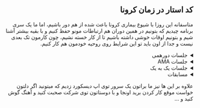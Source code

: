 <div dir="rtl" align='right'>


## کد استار در زمان کرونا

متاسفانه این روزا با شیوع بیماری کرونا باعث شده از هم دور باشیم، اما ما یک سری برنامه چیدیم که بتونیم در همین دوران هم ارتباطات مونو حفظ کنیم و با بقیه بیشتر آشنا شیم و بتونیم اوقات خوشی داشته باشیم تا از کار خسته نشیم، چون کارمون تک بعدی نیست و جدا از اون باید تو این شرایط روی روحیه خودمون هم کار کنیم.
  
<details>
  <summary>جلسات دورهمی </summary>
  
  <div  dir="rtl" align='right'>
  <br>

این جلسات رو ما برای این گذاشتیم که بیشتر با همدیگه صحبت کنیم و تو یک فضای غیر کاری و بیشتر توی یک فضای دوستانه بهم دیگه صحبت کنیم.
همونطور که میدونین ما تو کداستار دو تا تیم مختلف داریم، ممکنه همو تا حدودی بشناسین، اما میخوایم که بیشتر
دور هم جمع شیم و با هم بیشتر صحبت کنیم.
حالا این صحبت ها قراره حول یک سری موضوع های خاصی بچرخه که از قبل هم بتونیم راجبش فکر کنیم و توی جلسه حرف
برای گفتن داشته باشیم.

  </div>
  
  <ul>
   <li>
     <details>
       <summary>
         فیلم
       </summary>
       <p>
         این جلسه ها میتونه راجب موضوع یه فیلمی باشه که بچه ها دیده باشن، یا ببینن، یا با هم استریم
         کنن و ببینن و راجبش با هم دیگه صحبت کنیم و نقد کنیم.
       </p>
     </details>
   </li>
    
   <li>
     <details>
       <summary>
         موسیقی
       </summary>
       <p>
         موضوع این جلسه ها میتونه راجب موسیقی باشه و بشینیم با هم راجب خواننده ها و سلیقه موسیقی و
         این طور چیز ها صحبت کنیم.
       </p>
     </details>
   </li>
    
   <li>
    <details>
      <summary>
         کتاب خوانی
      </summary>
      <p>
        میتونیم با هم دیگه قرار بزاریم و یه کتاب بخونیم و هر آخر هفته راجبش صحبت کنیم، انواع اقسام
        کتاب ها از رمان گرفته تا کتاب های انگیزشی و ...
      </p>
    </details>
   </li>
        
   <li>
    <details>
      <summary>
        مطالب علمی و غیر علمی
      </summary>
      <p>
        یک سری از بچه ها مهارتی رو بلدن میتونن راجبش باهامون صحبت کنن و ازشون چیز میز یاد بگیریم،
        مثلا یک نفر راجب شیرینی صحبت کنه، راجب نجوم و ستاره ها، راجب تجربه تی ای بودن و ...
      </p>
    </details>
  </li>
    
  <li>
    <details>
      <summary>
        English gathering
      </summary>
      <p>
        توی این جلسه ها میتونیم یه سری دورهمی هایی داشته باشیم که باهم راجب یه مسئله ای با زبان
        انگلیسی صحبت کنیم که علاوه بر اون مهارت زبانمون هم قوی شه.
      </p>
    </details>
  </li>
</details>
  
  
<details>
  <summary>جلسات AMA</summary>
  //ToDo
  <div dir="rtl" align="right">
    <br>
    جلسه AMA یا همون Ask Me Anything یک سری جلساته که توی اون جلسه شما با راهبرتون یا یک سری افراد با تجربه در شرکت یک جلسه میذارید و توی اون
    جلسه هرچی که دلت بخواد میتونی راجب کار، شرکت، گذشته و آینده ستاره و هرچیزی که نیاز داشتی بپرسی و با
    راهبرت راجبش صحبت کنی.
    <br>
    <br>
    <p>
      [این لینک هم برای اطلاعات بیشتر میتونی مطالعه کنی](https://worldofwork.io/2019/07/ask-me-anything-sessions/)
    </p>
    <br>
    <p>
      در طول دوره کارآموزی شما دوتا از این جلسه ها داری که یکیش اوایل دوره کاراموزیت و بعدیش اواخر اون برگزار
      میشه.
    </p>
    
  </div>
</details>
  
<details>
  <summary>جلسات یک به یک </summary>

  <div dir="rtl" align="right">
    <p>
                جلسات یک به یک یا one-on-one یک سری جلسات دیگس که ما برات در نظر گرفتیم. توی این جلسات شما با
                راهبرت راجب خودتون و مشکلاتی که دارین یا که هرچی صحبت کنی و این در این جلسات شما میتونین فیدبک هاتون راجب کارآموزی تون به راهبرتون بدین و اینجوری کمک کنین که اون ها رفع بشن و محیط بهتر بشه،.
    </p>
    <br>
    <br>
    <p>
      [این لینک هم برای اطلاعات بیشتر میتونی مطالعه کنی.](https://knowyourteam.com/blog/2018/01/03/7-ways-to-prepare-for-an-effective-one-on-one-meeting-with-your-manager/
    <p>
      یک آپشن دیگه که برات در نظر گرفتیم اینه که تو میتونی خودت یکی از اعضای تیم ستاره رو انتخاب کنی و باهاش
      این جلسه رو بری یا که از طریق بات -ایدی بات- به صورت رندوم به یک نفر وصل شی و توی اون جلسه با هم صحبت
      کنین. 
    </p>
  </div>
</details>
  
<details>
  <summary>مسابقات</summary>

  <div dir="rtl" align="right">
    <p>
      جدای از همه این جلسات یه سری مسابقه و بازی هم داریم که با هم انجام میدیم.
      بازی های کامپیوتری مثل کانتر، اسم فامیلی، اولون، پانتومیم، اسکریبل و ...
      و همینجور یه سری مسابقات برنامه نویسی داریم که توش قراره کد بزنیم و اول شیم و هم یک سری مسابقه های
      معمایی و پازلی که به لول آخر برسیم تا برنده شیم.
    </p>
  </div>
</details>

  علاوه بر این ها نیز ما براتون یک سرور توی اپ دیسکورد زدیم که میتونید اگر دلتون خواست موقع کار کردن برید اونجا و با دوستاتون توی شرکت صحبت کنید و آهنگ گوش کنید و ...
</div>
